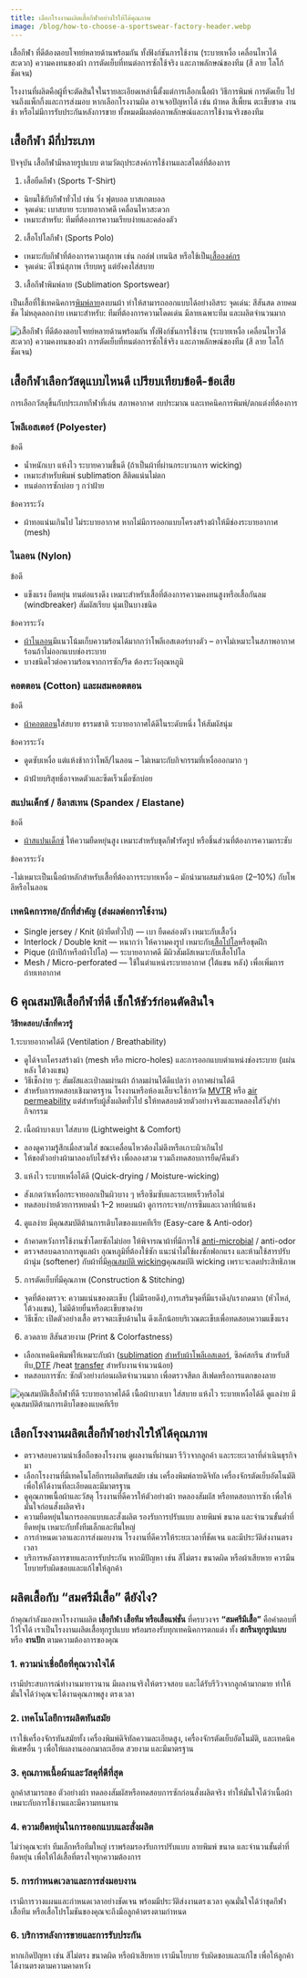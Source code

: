 ```yaml
---
title: เลือกโรงงานผลิตเสื้อกีฬาอย่างไรให้ได้คุณภาพ
image: /blog/how-to-choose-a-sportswear-factory-header.webp
---
```


เสื้อกีฬา ที่ดีต้องตอบโจทย์หลายด้านพร้อมกัน ทั้งฟังก์ชันการใช้งาน (ระบายเหงื่อ เคลื่อนไหวได้สะดวก) ความคงทนของผ้า การตัดเย็บที่ทนต่อการซักใช้จริง และภาพลักษณ์ของทีม (สี ลาย โลโก้ชัดเจน) 

โรงงานที่ผลิตคือผู้ที่จะตัดสินใจในรายละเอียดเหล่านี้ตั้งแต่การเลือกเนื้อผ้า วิธีการพิมพ์ การตัดเย็บ ไปจนถึงแพ็กกิ้งและการส่งมอบ หากเลือกโรงงานผิด อาจเจอปัญหาได้ เช่น ผ้าหด สีเพี้ยน ตะเข็บขาด งานช้า หรือไม่มีการรับประกันหลังการขาย ทั้งหมดมีผลต่อภาพลักษณ์และการใช้งานจริงของทีม

## เสื้อกีฬา มีกี่ประเภท

ปัจจุบัน เสื้อกีฬามีหลายรูปแบบ ตามวัตถุประสงค์การใช้งานและสไตล์ที่ต้องการ

1. เสื้อยืดกีฬา (Sports T-Shirt)

- นิยมใช้กับกีฬาทั่วไป เช่น วิ่ง ฟุตบอล บาสเกตบอล
- จุดเด่น: เบาสบาย ระบายอากาศดี เคลื่อนไหวสะดวก
- เหมาะสำหรับ: ทีมที่ต้องการความเรียบง่ายและคล่องตัว


2. เสื้อโปโลกีฬา (Sports Polo)

- เหมาะกับกีฬาที่ต้องการความสุภาพ เช่น กอล์ฟ เทนนิส หรือใช้เป็น[เสื้อองค์กร](how-to-choose-a-sportswear-factory)
- จุดเด่น: ดีไซน์สุภาพ เรียบหรู แต่ยังคงใส่สบาย

3. เสื้อกีฬาพิมพ์ลาย (Sublimation Sportswear)

เป็นเสื้อที่ใช้เทคนิคการ[พิมพ์ลาย](https://somsritshirt.com/ทำความรู้จัก-เสื้อพิมพ์)ลงบนผ้า ทำให้สามารถออกแบบได้อย่างอิสระ
จุดเด่น: สีสันสด ลายคมชัด ไม่หลุดลอกง่าย
เหมาะสำหรับ: ทีมที่ต้องการความโดดเด่น มีลายเฉพาะทีม และผลิตจำนวนมาก

![เสื้อกีฬา ที่ดีต้องตอบโจทย์หลายด้านพร้อมกัน ทั้งฟังก์ชันการใช้งาน (ระบายเหงื่อ เคลื่อนไหวได้สะดวก) ความคงทนของผ้า การตัดเย็บที่ทนต่อการซักใช้จริง และภาพลักษณ์ของทีม (สี ลาย โลโก้ชัดเจน) ](/blog/how-to-choose-a-sportswear-factory-1.webp)

## เสื้อกีฬาเลือกวัสดุแบบไหนดี เปรียบเทียบข้อดี-ข้อเสีย

การเลือกวัสดุขึ้นกับประเภทกีฬาที่เล่น สภาพอากาศ งบประมาณ และเทคนิคการพิมพ์/ตกแต่งที่ต้องการ

### โพลีเอสเตอร์ (Polyester)

ข้อดี

- น้ำหนักเบา แห้งไว ระบายความชื้นดี (ถ้าเป็นผ้าที่ผ่านกระบวนการ wicking)
- เหมาะสำหรับพิมพ์ sublimation สีติดแน่นไม่ตก
- ทนต่อการซักบ่อย ๆ กว่าฝ้าย

ข้อควรระวัง
- ผ้าทอแน่นเกินไป ไม่ระบายอากาศ หากไม่มีการออกแบบโครงสร้างผ้าให้มีช่องระบายอากาศ (mesh)

### ไนลอน (Nylon)

ข้อดี
- แข็งแรง ยืดหยุ่น ทนต่อแรงดึง เหมาะสำหรับเสื้อที่ต้องการความคงทนสูงหรือเสื้อกันลม (windbreaker)
สัมผัสเรียบ นุ่มเป็นบางชนิด

ข้อควรระวัง

- [ผ้าไนลอน](what-is-nylon-fabric)มีแนวโน้มเก็บความร้อนได้มากกว่าโพลีเอสเตอร์บางตัว – อาจไม่เหมาะในสภาพอากาศร้อนถ้าไม่ออกแบบช่องระบาย
- บางชนิดไวต่อความร้อนจากการซัก/รีด ต้องระวังอุณหภูมิ


### คอตตอน (Cotton) และผสมคอตตอน

ข้อดี

- [ผ้าคอตตอน](what-is-cotton)ใส่สบาย ธรรมชาติ ระบายอากาศได้ดีในระดับหนึ่ง ให้สัมผัสนุ่ม

ข้อควรระวัง

- ดูดซับเหงื่อ แต่แห้งช้ากว่าโพลี/ไนลอน – ไม่เหมาะกับกิจกรรมที่เหงื่อออกมาก ๆ

- ผ้าฝ้ายบริสุทธิ์อาจหดตัวและซีดเร็วเมื่อซักบ่อย

### สแปนเด็กซ์ / อีลาสเทน (Spandex / Elastane)

ข้อดี

- [ผ้าสแปนเด็กซ์](how-to-choose-a-sportswear-factory) ให้ความยืดหยุ่นสูง เหมาะสำหรับชุดกีฬารัดรูป หรือชิ้นส่วนที่ต้องการความกระชับ

ข้อควรระวัง

-ไม่เหมาะเป็นเนื้อผ้าหลักสำหรับเสื้อที่ต้องการระบายเหงื่อ – มักนำมาผสมส่วนน้อย (2–10%) กับโพลีหรือไนลอน

### เทคนิคการทอ/ถักที่สำคัญ (ส่งผลต่อการใช้งาน)

- Single jersey / Knit (ผ้ายืดทั่วไป) — เบา ยืดคล่องตัว เหมาะกับเสื้อวิ่ง
- Interlock / Double knit — หนากว่า ให้ความคงรูป เหมาะกับ[เสื้อโปโล](popular-polo-shirt-styles)หรือชุดฝึก
- Pique (ผ้าปีก้าหรือผ้าโปโล) — ระบายอากาศดี มีผิวสัมผัสเหมาะกับเสื้อโปโล
- Mesh / Micro-perforated — ใช้ในตำแหน่งระบายอากาศ (ใต้แขน หลัง) เพื่อเพิ่มการถ่ายเทอากาศ

## 6 คุณสมบัติเสื้อกีฬาที่ดี เช็กให้ชัวร์ก่อนตัดสินใจ

**วิธีทดสอบ/เช็กที่ควรรู้**

1.ระบายอากาศได้ดี (Ventilation / Breathability)

- ดูได้จากโครงสร้างผ้า (mesh หรือ micro-holes) และการออกแบบตำแหน่งช่องระบาย (แผ่นหลัง ใต้วงแขน)
- วิธีเช็กง่าย ๆ: สัมผัสและเป่าลมผ่านผ้า ถ้าลมผ่านได้ดีแปลว่า อากาศผ่านได้ดี
- สำหรับการทดสอบเชิงมาตรฐาน โรงงานหรือห้องแล็บจะใช้การวัด [MVTR](https://en.wikipedia.org/wiki/Moisture_vapor_transmission_rate) หรือ [air permeability](https://en.wikipedia.org/wiki/Air_permeability_specific_surface) แต่สำหรับผู้สั่งผลิตทั่วไป sให้ทดสอบด้วยตัวอย่างจริงและทดลองใส่วิ่ง/ทำกิจกรรม

2. เนื้อผ้าบางเบา ใส่สบาย (Lightweight & Comfort)
- ลองดูความรู้สึกเมื่อสวมใส่ ขณะเคลื่อนไหวต้องไม่ตึงหรือเกาะผิวเกินไป
- ให้ขอตัวอย่างผ้ามาลองกับไซส์จริง เพื่อลองสวม รวมถึงทดสอบการยืด/คืนตัว

3. แห้งไว ระบายเหงื่อได้ดี (Quick-drying / Moisture-wicking)

- สังเกตว่าเหงื่อกระจายออกเป็นผิวบาง ๆ หรือซึมซับและระเหยเร็วหรือไม่
- ทดสอบง่ายด้วยการหยดน้ำ 1–2 หยดบนผ้า ดูการกระจาย/การซึมและเวลาที่ผ้าแห้ง

4. ดูแลง่าย มีคุณสมบัติต้านการเติบโตของแบคทีเรีย (Easy-care & Anti-odor)

- ถ้าคาดหวังการใช้งานซ้ำโดยซักไม่บ่อย ให้พิจารณาผ้าที่มีการใช้ [anti-microbial](what-is-antibacterial-fabric) / anti-odor
- ตรวจสอบฉลากการดูแลผ้า อุณหภูมิที่ต้องใช้ซัก แนะนำไม่ใช้ผงซักฟอกแรง และห้ามใช้สารปรับผ้านุ่ม (softener) กับผ้าที่มี[คุณสมบัติ wicking](https://en.wikipedia.org/wiki/Moisture_management)คุณสมบัติ wicking เพราะจะลดประสิทธิภาพ

5. การตัดเย็บที่มีคุณภาพ (Construction & Stitching)
- จุดที่ต้องตรวจ: ความแน่นของตะเข็บ (ไม่มีรอยดึง),การเสริมจุดที่มีแรงดึง/แรงกดมาก (หัวไหล่, ใต้วงแขน), ไม่มีด้ายยื่นหรือตะเข็บขาดง่าย
- วิธีเช็ก: เปิดตัวอย่างเสื้อ ตรวจตะเข็บด้านใน ดึงเล็กน้อยบริเวณตะเข็บเพื่อทดสอบความแข็งแรง


6. ลวดลาย สีสันสวยงาม (Print & Colorfastness)
- เลือกเทคนิคพิมพ์ให้เหมาะกับผ้า ([sublimation](t-shirt-screen-printing-sublimation) [สำหรับผ้าโพลีเอสเตอร์](what-is-polyester-fabric-used-for), ซิลค์สกรีน สำหรับสีทึบ,[DTF](what-is-dtg-vs-dtf) /heat [transfer](what-is-transfer-printing) สำหรับงานจำนวนน้อย)
- ทดสอบการซัก: ซักตัวอย่างก่อนผลิตจำนวนมาก เพื่อตรวจสีตก สีเฟดหรือการแตกของลาย

![ คุณสมบัติเสื้อกีฬาที่ดี ระบายอากาศได้ดี เนื้อผ้าบางเบา ใส่สบาย แห้งไว ระบายเหงื่อได้ดี ดูแลง่าย มีคุณสมบัติต้านการเติบโตของแบคทีเรีย](/blog/how-to-choose-a-sportswear-factory-2.webp)

## เลือกโรงงานผลิตเสื้อกีฬาอย่างไรให้ได้คุณภาพ

- ตรวจสอบความน่าเชื่อถือของโรงงาน ดูผลงานที่ผ่านมา รีวิวจากลูกค้า และระยะเวลาที่ดำเนินธุรกิจมา
- เลือกโรงงานที่มีเทคโนโลยีการผลิตทันสมัย เช่น เครื่องพิมพ์ลายดิจิทัล เครื่องจักรตัดเย็บอัตโนมัติ เพื่อให้ได้งานที่ละเอียดและมีมาตรฐาน
- ดูคุณภาพเนื้อผ้าและวัสดุ โรงงานที่ดีควรให้ตัวอย่างผ้า ทดลองสัมผัส หรือทดสอบการซัก เพื่อให้มั่นใจก่อนสั่งผลิตจริง
- ความยืดหยุ่นในการออกแบบและสั่งผลิต รองรับการปรับแบบ ลายพิมพ์ ขนาด และจำนวนขั้นต่ำที่ยืดหยุ่น เหมาะกับทั้งทีมเล็กและทีมใหญ่
- การกำหนดเวลาและการส่งมอบงาน โรงงานที่ดีควรให้ระยะเวลาที่ชัดเจน และมีประวัติส่งงานตรงเวลา
- บริการหลังการขายและการรับประกัน หากมีปัญหา เช่น สีไม่ตรง ขนาดผิด หรือผ้าเสียหาย ควรมีนโยบายรับผิดชอบและแก้ไขให้ลูกค้า

## ผลิตเสื้อกับ “สมศรีมีเสื้อ” ดียังไง?

ถ้าคุณกำลังมองหาโรงงานผลิต **เสื้อกีฬา เสื้อทีม หรือเสื้อแฟชั่น** ที่ครบวงจร **“สมศรีมีเสื้อ”** คือคำตอบที่ไว้ใจได้ เราเป็นโรงงานผลิตเสื้อทุกรูปแบบ พร้อมรองรับทุกเทคนิคการตกแต่ง ทั้ง **สกรีนทุกรูปแบบ** หรือ **งานปัก** ตามความต้องการของคุณ

### 1. ความน่าเชื่อถือที่คุณวางใจได้

เรามีประสบการณ์ทำงานมายาวนาน มีผลงานจริงให้ตรวจสอบ และได้รับรีวิวจากลูกค้ามากมาย ทำให้มั่นใจได้ว่าคุณจะได้งานคุณภาพสูง ตรงเวลา

### 2. เทคโนโลยีการผลิตทันสมัย
เราใช้เครื่องจักรทันสมัยทั้ง เครื่องพิมพ์ดิจิทัลความละเอียดสูง, เครื่องจักรตัดเย็บอัตโนมัติ, และเทคนิคพิเศษอื่น ๆ เพื่อให้ผลงานออกมาละเอียด สวยงาม และมีมาตรฐาน

### 3. คุณภาพเนื้อผ้าและวัสดุที่ดีที่สุด
ลูกค้าสามารถขอ ตัวอย่างผ้า ทดลองสัมผัสหรือทดสอบการซักก่อนสั่งผลิตจริง ทำให้มั่นใจได้ว่าเนื้อผ้าเหมาะกับการใช้งานและมีความทนทาน

### 4. ความยืดหยุ่นในการออกแบบและสั่งผลิต
ไม่ว่าคุณจะทำ ทีมเล็กหรือทีมใหญ่ เราพร้อมรองรับการปรับแบบ ลายพิมพ์ ขนาด และจำนวนขั้นต่ำที่ยืดหยุ่น เพื่อให้ได้เสื้อที่ตรงใจทุกความต้องการ

### 5. การกำหนดเวลาและการส่งมอบงาน
เรามีการวางแผนและกำหนดเวลาอย่างชัดเจน พร้อมมีประวัติส่งงานตรงเวลา คุณมั่นใจได้ว่าชุดกีฬา เสื้อทีม หรือเสื้อโปรโมชันของคุณจะถึงมือลูกค้าตรงตามกำหนด

### 6. บริการหลังการขายและการรับประกัน
หากเกิดปัญหา เช่น สีไม่ตรง ขนาดผิด หรือผ้าเสียหาย เรามีนโยบาย รับผิดชอบและแก้ไข เพื่อให้ลูกค้าได้งานตรงตามความคาดหวัง









